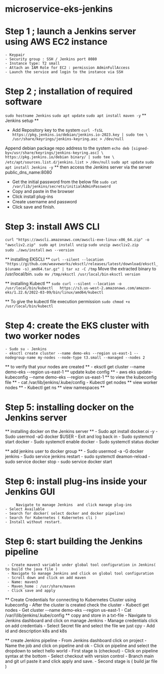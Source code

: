 # microservice-eks-jenkins
# Step 1 ; launch a Jenkins server using AWS EC2 instance
	- Keypair
	- Security group : SSH / Jenkins port 8080
	- Instance type: T2 small
	- Attach an IAM Role for EC2 : permission AdminFullAccess
	- Launch the service and login to the instance via SSH

# Step 2 ; installation of required software 
 `sudo hostname Jenkins`
 `sudo apt update`
 `sudo apt install maven -y`
** Jenkins setup **
- Add Repository key to the system
`curl -fsSL https://pkg.jenkins.io/debian/jenkins.io-2023.key | sudo tee \
/usr/share/keyrings/jenkins-keyring.asc > /dev/null`
	
Append debian package repo address to the system
`echo deb [signed-by=/usr/share/keyrings/jenkins-keyring.asc] \
 https://pkg.jenkins.io/debian binary/ | sudo tee \
/etc/apt/sources.list.d/jenkins.list > /dev/null`
 `sudo apt update`
 `sudo apt install Jenkins -y`
** then access the Jenkins server via the server public_dns_name:8080
- Get the initial password from the below file
`sudo cat /var/lib/jenkins/secrets/initialAdminPassword`
- Copy and paste in the browser
- Click install plug-ins
- Create username and password 
- Click save and finish.

# Step 3: install AWS CLI 
  `curl "https://awscli.amazonaws.com/awscli-exe-linux-x86_64.zip" -o "awscliv2.zip" `
   `sudo apt install unzip`
   `sudo unzip awscliv2.zip`  
   `sudo ./aws/install`
   `aws --version`

** installing EKSCLI **
  `curl --silent --location "https://github.com/weaveworks/eksctl/releases/latest/download/eksctl_$(uname -s)_amd64.tar.gz" | tar xz -C /tmp`
   Move the extracted binary to /usr/local/bin. 
  `sudo mv /tmp/eksctl /usr/local/bin`
  `eksctl version`

** installing Kubectl **
  `sudo curl --silent --location -o /usr/local/bin/kubectl   https://s3.us-west-2.amazonaws.com/amazon-eks/1.22.6/2022-03-09/bin/linux/amd64/kubectl`

** To give the kubectl file execution permission
  `sudo chmod +x /usr/local/bin/kubectl`

# Step 4: create the EKS cluster with two worker nodes
	- Sudo su - Jenkins
	- eksctl create cluster --name demo-eks --region us-east-1 --nodegroup-name my-nodes --node-type t3.small --managed --nodes 2 
** to verify that your nodes are created **
	- eksctl get cluster --name demo-eks --region us-east-1
** update kube config **
	- aws eks update-kubeconfig --name demo-eks --region us-east-1
** to view the kubeconfig file  **
	- cat  /var/lib/jenkins/.kube/config
	- Kubectl get nodes               ** view worker nodes **
	- Kubectl get ns                      ** view namespaces **



# Step 5: installing docker on the Jenkins server
** installing docker on the Jenkins server **
	- Sudo apt install docker.oi -y
	- Sudo usermod -aG docker $USER
	- Exit and log back in
	- Sudo systemctl start docker
	- Sudo systemctl enable docker
	- Sudo systemctl status docker

** add jenkins user to docker group **
	- Sudo usermod -a -G docker jenkins
	- Sudo service jenkins restart 
	-  sudo systemctl deamon-reload 
	- sudo service docker stop 
	-  sudo service docker start  

# Step 6: install plug-ins inside your Jenkins GUI
         Navigate to manage Jenkins  and click manage plug-ins
	- Select Available 
	- Search for docker( select docker and docker pipeline)
	- Search for Kubernetes ( Kubernetes cli )
	- Install without restart.

# Step 6: start building the Jenkins pipeline
	 - Create maven3 variable under global tool configuration in Jenkins( to build the java file )
	 - Navigate to manage Jenkins and click on global tool configuration
	 - Scroll down and click on add maven
	 - Name: maven3
	 - Maven_home : /usr/share/maven
	 - Click save and apply

** Create Credentials for connecting to Kubernetes Cluster using kubeconfig
   	- After the cluster is created check the cluster
	- Kubectl get nodes
	- Get cluster --name demo-eks --region us-east-1
	- Cat /var/i\lib/jenkins/.kube/config  ** copy and store in a txt-file
	- Navigate to Jenkins dashboard and click on manage Jenkins
	- Manage credentials click on add credentials
	- Select Secret file and select the file we just cpy
    - Add id and description k8s and k8s


** create Jenkins pipeline
	  - From Jenkins dashboard click on project
	  - Name the job and click on pipeline and ok
	  - Click on pipeline and select the dropdown to select hello world
	  - First stage is (checkout)
	  - Click on pipeline syntax at the bottom 
	  - Select checkout with version control
	  - Branch main and git url  paste it and click apply and save.
	  - Second stage is ( build jar file )
	
	


	





